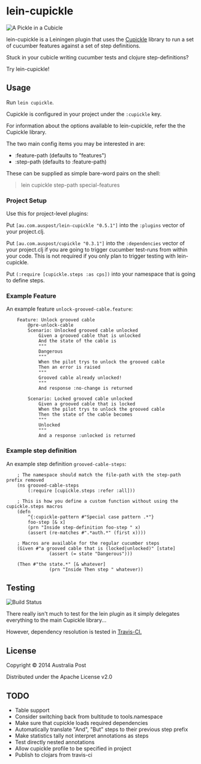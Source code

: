 # lein-cupickle

![A Pickle in a Cubicle](http://i.imgur.com/Ost19IX.png)

lein-cupickle is a Leiningen plugin that uses the [Cupickle](https://github.com/MyPost/cupickle)
library to run a set of cucumber features against a set of step definitions.

Stuck in your cubicle writing cucumber tests and clojure step-definitions?

Try lein-cupickle!


## Usage

Run `lein cupickle`.

Cupickle is configured in your project under the `:cupickle` key.

For information about the options available to lein-cupickle, refer
the the Cupickle library.

The two main config items you may be interested in are:

* :feature-path (defaults to "features")
* :step-path    (defaults to :feature-path)

These can be supplied as simple bare-word pairs on the shell:

> lein cupickle step-path special-features


### Project Setup

Use this for project-level plugins:

Put `[au.com.auspost/lein-cupickle "0.5.1"]` into the `:plugins` vector of your project.clj.

Put `[au.com.auspost/cupickle "0.3.1"]` into the `:dependencies`
vector of your project.clj if you are going to trigger cucumber test-runs from
within your code. This is not required if you only plan to trigger testing with
lein-cupickle.

Put `(:require [cupickle.steps :as cps])` into your namespace that is going to define steps.


### Example Feature

An example feature `unlock-grooved-cable.feature`:

		Feature: Unlock grooved cable
			@pre-unlock-cable
			Scenario: Unlocked grooved cable unlocked
				Given a grooved cable that is unlocked
				And the state of the cable is
				"""
				Dangerous
				"""
				When the pilot trys to unlock the grooved cable
				Then an error is raised
				"""
				Grooved cable already unlocked!
				"""
				And response :no-change is returned

			Scenario: Locked grooved cable unlocked
				Given a grooved cable that is locked
				When the pilot trys to unlock the grooved cable
				Then the state of the cable becomes
				"""
				Unlocked
				"""
				And a response :unlocked is returned

### Example step definition

An example step definition `grooved-cable-steps`:

		; The namespace should match the file-path with the step-path prefix removed
		(ns grooved-cable-steps
			(:require [cupickle.steps :refer :all]))

		; This is how you define a custom function without using the cupickle.steps macros
		(defn
			^{:cupickle-pattern #"Special case pattern .*"}
			foo-step [& x]
			(prn "Inside step-definition foo-step " x)
			(assert (re-matches #".*auth.*" (first x))))

		; Macros are available for the regular cucumber steps
		(Given #"a grooved cable that is (locked|unlocked)" [state]
					(assert (= state "Dangerous")))

		(Then #"the state.*" [& whatever]
					(prn "Inside Then step " whatever))

## Testing

![Build Status](https://travis-ci.org/MyPost/lein-cupickle.svg)

There really isn't much to test for the lein plugin as it simply delegates everything to
the main Cupickle library...

However, dependency resolution is tested in [Travis-CI.](https://travis-ci.org/MyPost/lein-cupickle)


## License

Copyright © 2014 Australia Post

Distributed under the Apache License v2.0

## TODO

* Table support
* Consider switching back from bultitude to tools.namespace
* Make sure that cupickle loads required dependencies
* Automatically translate "And", "But" steps to their previous step prefix
* Make statistics tally not interpret annotations as steps
* Test directly nested annotations
* Allow cupickle profile to be specified in project
* Publish to clojars from travis-ci
